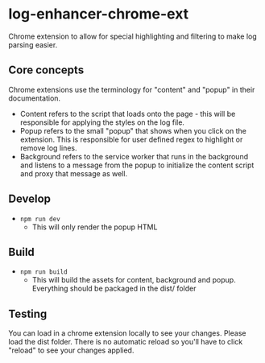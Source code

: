 # log-enhancer-chrome-ext
Chrome extension to allow for special highlighting and filtering to make log parsing easier. 

## Core concepts
Chrome extensions use the terminology for "content" and "popup" in their documentation.  
* Content refers to the script that loads onto the page - this will be responsible for applying the styles on the log file.  
* Popup refers to the small "popup" that shows when you click on the extension.  This is responsible for user defined regex to highlight or remove log lines. 
* Background refers to the service worker that runs in the background and listens to a message from the popup to initialize the content script and proxy that message as well. 

## Develop
* `npm run dev`
    * This will only render the popup HTML

## Build
* `npm run build`
    * This will build the assets for content, background and popup.  Everything should be packaged in the dist/ folder

## Testing
You can load in a chrome extension locally to see your changes.  Please load the dist folder.  There is no automatic reload so you'll have to click "reload" to see your changes applied. 
